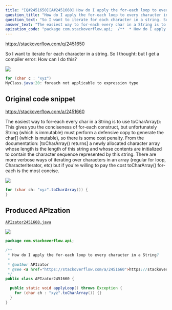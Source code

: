 ```yaml
---
title: "[Q#2451650][A#2451660] How do I apply the for-each loop to every character in a String?"
question_title: "How do I apply the for-each loop to every character in a String?"
question_text: "So I want to iterate for each character in a string. So I thought: but I get a compiler error: How can I do this?"
answer_text: "The easiest way to for-each every char in a String is to use toCharArray(): This gives you the conciseness of for-each construct, but unfortunately String (which is immutable) must perform a defensive copy to generate the char[] (which is mutable), so there is some cost penalty. From the documentation: [toCharArray() returns] a newly allocated character array whose length is the length of this string and whose contents are initialized to contain the character sequence represented by this string. There are more verbose ways of iterating over characters in an array (regular for loop, CharacterIterator, etc) but if you're willing to pay the cost toCharArray() for-each is the most concise."
apization_code: "package com.stackoverflow.api;  /**  * How do I apply the for-each loop to every character in a String?  *  * @author APIzator  * @see <a href=\"https://stackoverflow.com/a/2451660\">https://stackoverflow.com/a/2451660</a>  */ public class APIzator2451660 {    public static void applyLoop() throws Exception {     for (char ch : \"xyz\".toCharArray()) {}   } }"
---
```


https://stackoverflow.com/q/2451650

So I want to iterate for each character in a string.
So I thought:
but I get a compiler error:
How can I do this?


<div class="code-logo"><img src="/stackoverflow.png" /></div>

```java
for (char c : "xyz")
MyClass.java:20: foreach not applicable to expression type
```


## Original code snippet

https://stackoverflow.com/a/2451660

The easiest way to for-each every char in a String is to use toCharArray():
This gives you the conciseness of for-each construct, but unfortunately String (which is immutable) must perform a defensive copy to generate the char[] (which is mutable), so there is some cost penalty.
From the documentation:
[toCharArray() returns] a newly allocated character array whose length is the length of this string and whose contents are initialized to contain the character sequence represented by this string.
There are more verbose ways of iterating over characters in an array (regular for loop, CharacterIterator, etc) but if you&#x27;re willing to pay the cost toCharArray() for-each is the most concise.

<div class="code-logo"><img src="/stackoverflow.png" /></div>

```java
for (char ch: "xyz".toCharArray()) {
}
```

## Produced APIzation

[`APIzator2451660.java`](https://github.com/pasqualesalza/apization-temp-data/raw/master/search/APIzator2451660.java)

<div class="code-logo"><img src="/apizator.png" /></div>

```java
package com.stackoverflow.api;

/**
 * How do I apply the for-each loop to every character in a String?
 *
 * @author APIzator
 * @see <a href="https://stackoverflow.com/a/2451660">https://stackoverflow.com/a/2451660</a>
 */
public class APIzator2451660 {

  public static void applyLoop() throws Exception {
    for (char ch : "xyz".toCharArray()) {}
  }
}

```